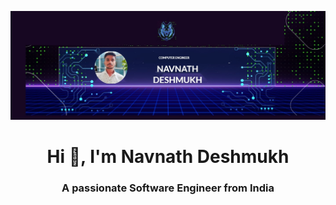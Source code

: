 ![logo](https://github.com/navnathdeshmukh45/navnathdeshmukh45/blob/main/Github%20Banner.jpg)
<h1 align="center">Hi 👋, I'm  Navnath Deshmukh</h1>
<!-- <img src="Github Banner.png" alt="Trulli" width="500" height="333"> -->
<h3 align="center">A passionate Software Engineer from India</h3>


